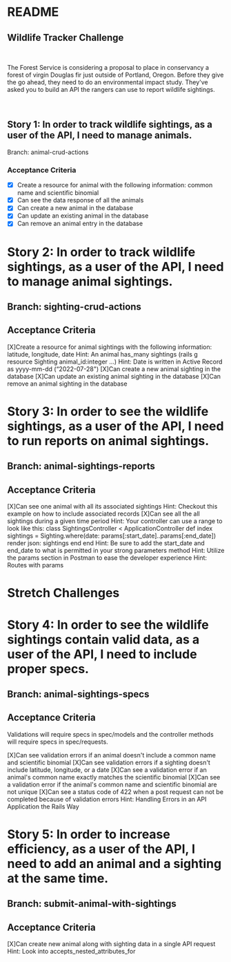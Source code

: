 # README

## Wildlife Tracker Challenge

<br>

The Forest Service is considering a proposal to place in conservancy a forest of virgin Douglas fir just outside of Portland, Oregon. Before they give the go ahead, they need to do an environmental impact study. They've asked you to build an API the rangers can use to report wildlife sightings.

<br>

## Story 1: In order to track wildlife sightings, as a user of the API, I need to manage animals.
Branch: animal-crud-actions

### Acceptance Criteria

- [X] Create a resource for animal with the following information: common name and scientific binomial
- [X] Can see the data response of all the animals
- [X] Can create a new animal in the database
- [X] Can update an existing animal in the database
- [X] Can remove an animal entry in the database

# Story 2: In order to track wildlife sightings, as a user of the API, I need to manage animal sightings.

## Branch: sighting-crud-actions
## Acceptance Criteria

[X]Create a resource for animal sightings with the following information: latitude, longitude, date
Hint: An animal has_many sightings (rails g resource Sighting animal_id:integer ...)
Hint: Date is written in Active Record as yyyy-mm-dd (“2022-07-28")
[X]Can create a new animal sighting in the database
[X]Can update an existing animal sighting in the database
[X]Can remove an animal sighting in the database

# Story 3: In order to see the wildlife sightings, as a user of the API, I need to run reports on animal sightings.

## Branch: animal-sightings-reports
## Acceptance Criteria

[X]Can see one animal with all its associated sightings
Hint: Checkout this example on how to include associated records
[X]Can see all the all sightings during a given time period
Hint: Your controller can use a range to look like this:
class SightingsController < ApplicationController
  def index
    sightings = Sighting.where(date: params[:start_date]..params[:end_date])
    render json: sightings
  end
end
Hint: Be sure to add the start_date and end_date to what is permitted in your strong parameters method
Hint: Utilize the params section in Postman to ease the developer experience
Hint: Routes with params

# Stretch Challenges

# Story 4: In order to see the wildlife sightings contain valid data, as a user of the API, I need to include proper specs.

## Branch: animal-sightings-specs
## Acceptance Criteria

Validations will require specs in spec/models and the controller methods will require specs in spec/requests.

[X]Can see validation errors if an animal doesn't include a common name and scientific binomial
[X]Can see validation errors if a sighting doesn't include latitude, longitude, or a date
[X]Can see a validation error if an animal's common name exactly matches the scientific binomial
[X]Can see a validation error if the animal's common name and scientific binomial are not unique
[X]Can see a status code of 422 when a post request can not be completed because of validation errors
Hint: Handling Errors in an API Application the Rails Way

# Story 5: In order to increase efficiency, as a user of the API, I need to add an animal and a sighting at the same time.

## Branch: submit-animal-with-sightings
## Acceptance Criteria

[X]Can create new animal along with sighting data in a single API request
Hint: Look into accepts_nested_attributes_for
